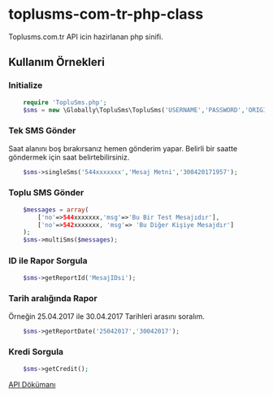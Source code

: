 # toplusms-com-tr-php-class
Toplusms.com.tr API icin hazirlanan php sinifi.

## Kullanım Örnekleri

### Initialize
```php
    require 'TopluSms.php';
    $sms = new \Globally\TopluSms\TopluSms('USERNAME','PASSWORD','ORIGINATOR');
```

### Tek SMS Gönder
Saat alanını boş bırakırsanız hemen gönderim yapar. Belirli bir saatte göndermek için saat belirtebilirsiniz.
```php
    $sms->singleSms('544xxxxxxx','Mesaj Metni','300420171957');
```

### Toplu SMS Gönder
```php
    $messages = array(
        ['no'=>544xxxxxxx,'msg'=>'Bu Bir Test Mesajıdır'],
        ['no'=>542xxxxxxx, 'msg'=> 'Bu Diğer Kişiye Mesajdır']
    );
    $sms->multiSms($messages);
```

### ID ile Rapor Sorgula
```php
    $sms->getReportId('MesajIDsi');
```

### Tarih aralığında Rapor
Örneğin 25.04.2017 ile 30.04.2017 Tarihleri arasını soralım.
```php
    $sms->getReportDate('25042017','30042017');
```

### Kredi Sorgula
```php
    $sms->getCredit();
```

[API Dökümanı](http://toplusms.com.tr/api_dokuman.php)